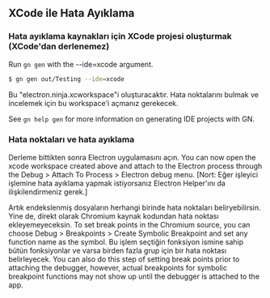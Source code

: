 ## XCode ile Hata Ayıklama

### Hata ayıklama kaynakları için XCode projesi oluşturmak (XCode'dan derlenemez)

Run `gn gen` with the --ide=xcode argument.

```sh
$ gn gen out/Testing --ide=xcode
```

Bu "electron.ninja.xcworkspace"i oluşturacaktır. Hata noktalarını bulmak ve incelemek için bu workspace'i açmanız gerekecek.

See `gn help gen` for more information on generating IDE projects with GN.

### Hata noktaları ve hata ayıklama

Derleme bittikten sonra Electron uygulamasını açın. You can now open the xcode workspace created above and attach to the Electron process through the Debug > Attach To Process > Electron debug menu. [Nort: Eğer işleyici işlemine hata ayıklama yapmak istiyorsanız Electron Helper'ını da ilişkilendirmeniz gerek.]

Artık endekslenmiş dosyaların herhangi birinde hata noktaları beliryebilirsin. Yine de, direkt olarak Chromium kaynak kodundan hata noktası ekleyemeyeceksin. To set break points in the Chromium source, you can choose Debug > Breakpoints > Create Symbolic Breakpoint and set any function name as the symbol. Bu işlem seçtiğin fonksiyon ismine sahip bütün fonksiyonlar ve varsa birden fazla grup için bir hata noktası belirleyecek. You can also do this step of setting break points prior to attaching the debugger, however, actual breakpoints for symbolic breakpoint functions may not show up until the debugger is attached to the app.
